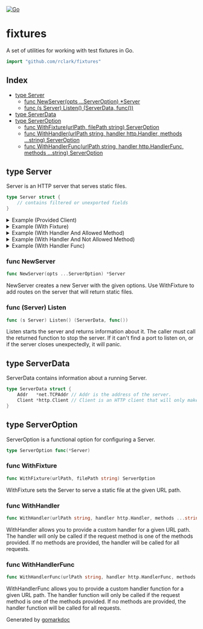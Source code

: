 [![Go](https://github.com/rclark/fixtures/actions/workflows/go.yml/badge.svg)](https://github.com/rclark/fixtures/actions/workflows/go.yml)

# fixtures

A set of utilities for working with test fixtures in Go.

```go
import "github.com/rclark/fixtures"
```

## Index

- [type Server](<#Server>)
  - [func NewServer\(opts ...ServerOption\) \*Server](<#NewServer>)
  - [func \(s Server\) Listen\(\) \(ServerData, func\(\)\)](<#Server.Listen>)
- [type ServerData](<#ServerData>)
- [type ServerOption](<#ServerOption>)
  - [func WithFixture\(urlPath, filePath string\) ServerOption](<#WithFixture>)
  - [func WithHandler\(urlPath string, handler http.Handler, methods ...string\) ServerOption](<#WithHandler>)
  - [func WithHandlerFunc\(urlPath string, handler http.HandlerFunc, methods ...string\) ServerOption](<#WithHandlerFunc>)


<a name="Server"></a>
## type Server

Server is an HTTP server that serves static files.

```go
type Server struct {
    // contains filtered or unexported fields
}
```

<details><summary>Example (Provided Client)</summary>
<p>



```go
package main

import (
	"fmt"
	"io"
	"log"
	"net/http"

	"github.com/rclark/fixtures"
)

func main() {
	// Create a server that serves a handler function.
	s := fixtures.NewServer(
		fixtures.WithHandlerFunc("/data", func(w http.ResponseWriter, r *http.Request) {
			if _, err := w.Write([]byte("Lorem ipsum dolor sit amet")); err != nil {
				log.Fatal("writing to response should not error: ", err)
			}
		}),
	)

	// Start the server and defer stopping it.
	info, stop := s.Listen()
	defer stop()

	// Make a request to the server. It doesn't matter what you pass as the host,
	// it will always be directed to the server.
	resp, err := info.Client.Get("https://just.made.this.up.com/data")
	if err != nil {
		log.Fatal("request should not error: ", err)
	}
	defer resp.Body.Close()

	found, err := io.ReadAll(resp.Body)
	if err != nil {
		log.Fatal("reading body should not error: ", err)
	}

	fmt.Println(string(found))
}
```

#### Output

```
Lorem ipsum dolor sit amet
```

</p>
</details>

<details><summary>Example (With Fixture)</summary>
<p>



```go
package main

import (
	"fmt"
	"io"
	"log"
	"net/http"
	"os"

	"github.com/rclark/fixtures"
)

func main() {
	// Generate a fixture file.
	expect := "Lorem ipsum dolor sit amet"
	file, err := os.CreateTemp("", "")
	if err != nil {
		log.Fatal("creating temp file should not error: ", err)
	}
	defer os.Remove(file.Name())
	defer file.Close()
	if _, err := file.WriteString(expect); err != nil {
		log.Fatal("writing to temp file should not error: ", err)
	}
	file.Close()

	// Create a server that serves the fixture file.
	s := fixtures.NewServer(
		fixtures.WithFixture("/data", file.Name()),
	)

	// Start the server and defer stopping it.
	info, stop := s.Listen()
	defer stop()

	// Make a request to the server.
	url := fmt.Sprintf("http://%s/data", info.Addr.String())
	resp, err := http.DefaultClient.Get(url)
	if err != nil {
		log.Fatal("request for fixture file should not error: ", err)
	}
	defer resp.Body.Close()

	found, err := io.ReadAll(resp.Body)
	if err != nil {
		log.Fatal("reading body should not error: ", err)
	}

	fmt.Println(string(found))
}
```

#### Output

```
Lorem ipsum dolor sit amet
```

</p>
</details>

<details><summary>Example (With Handler And Allowed Method)</summary>
<p>



```go
package main

import (
	"fmt"
	"io"
	"log"
	"net/http"

	"github.com/rclark/fixtures"
)

func main() {
	// Create a server that serves a handler function. Only GET requests are
	// allowed.
	handler := http.HandlerFunc(func(w http.ResponseWriter, r *http.Request) {
		if _, err := w.Write([]byte("Lorem ipsum dolor sit amet")); err != nil {
			log.Fatal("writing to response should not error: ", err)
		}
	})
	s := fixtures.NewServer(
		fixtures.WithHandler("/data", handler, "GET"),
	)

	// Start the server and defer stopping it.
	info, stop := s.Listen()
	defer stop()

	// Make a request to the server.
	url := fmt.Sprintf("http://%s/data", info.Addr.String())
	resp, err := http.DefaultClient.Get(url)
	if err != nil {
		log.Fatal("request for handler func should not error: ", err)
	}
	defer resp.Body.Close()

	found, err := io.ReadAll(resp.Body)
	if err != nil {
		log.Fatal("reading body should not error: ", err)
	}

	fmt.Println(string(found))
}
```

#### Output

```
Lorem ipsum dolor sit amet
```

</p>
</details>

<details><summary>Example (With Handler And Not Allowed Method)</summary>
<p>



```go
package main

import (
	"fmt"
	"log"
	"net/http"

	"github.com/rclark/fixtures"
)

func main() {
	// Create a server that serves a handler function. Only GET requests are
	// allowed.
	handler := http.HandlerFunc(func(w http.ResponseWriter, r *http.Request) {
		if _, err := w.Write([]byte("Lorem ipsum dolor sit amet")); err != nil {
			log.Fatal("writing to response should not error: ", err)
		}
	})
	s := fixtures.NewServer(
		fixtures.WithHandler("/data", handler, "GET"),
	)

	// Start the server and defer stopping it.
	info, stop := s.Listen()
	defer stop()

	// Make a request to the server.
	url := fmt.Sprintf("http://%s/data", info.Addr.String())
	resp, err := http.DefaultClient.Post(url, "text/plain", nil)
	if err != nil {
		log.Fatal("request for handler func should not error: ", err)
	}
	defer resp.Body.Close()

	fmt.Println(resp.StatusCode)
}
```

#### Output

```
404
```

</p>
</details>

<details><summary>Example (With Handler Func)</summary>
<p>



```go
package main

import (
	"fmt"
	"io"
	"log"
	"net/http"

	"github.com/rclark/fixtures"
)

func main() {
	// Create a server that serves a handler function.
	s := fixtures.NewServer(
		fixtures.WithHandlerFunc("/data", func(w http.ResponseWriter, r *http.Request) {
			if _, err := w.Write([]byte("Lorem ipsum dolor sit amet")); err != nil {
				log.Fatal("writing to response should not error: ", err)
			}
		}),
	)

	// Start the server and defer stopping it.
	info, stop := s.Listen()
	defer stop()

	// Make a request to the server.
	url := fmt.Sprintf("http://%s/data", info.Addr.String())
	resp, err := http.DefaultClient.Get(url)
	if err != nil {
		log.Fatal("request for handler func should not error: ", err)
	}
	defer resp.Body.Close()

	found, err := io.ReadAll(resp.Body)
	if err != nil {
		log.Fatal("reading body should not error: ", err)
	}

	fmt.Println(string(found))
}
```

#### Output

```
Lorem ipsum dolor sit amet
```

</p>
</details>

<a name="NewServer"></a>
### func NewServer

```go
func NewServer(opts ...ServerOption) *Server
```

NewServer creates a new Server with the given options. Use WithFixture to add routes on the server that will return static files.

<a name="Server.Listen"></a>
### func \(Server\) Listen

```go
func (s Server) Listen() (ServerData, func())
```

Listen starts the server and returns information about it. The caller must call the returned function to stop the server. If it can't find a port to listen on, or if the server closes unexpectedly, it will panic.

<a name="ServerData"></a>
## type ServerData

ServerData contains information about a running Server.

```go
type ServerData struct {
    Addr   *net.TCPAddr // Addr is the address of the server.
    Client *http.Client // Client is an HTTP client that will only make requests to the server.
}
```

<a name="ServerOption"></a>
## type ServerOption

ServerOption is a functional option for configuring a Server.

```go
type ServerOption func(*Server)
```

<a name="WithFixture"></a>
### func WithFixture

```go
func WithFixture(urlPath, filePath string) ServerOption
```

WithFixture sets the Server to serve a static file at the given URL path.

<a name="WithHandler"></a>
### func WithHandler

```go
func WithHandler(urlPath string, handler http.Handler, methods ...string) ServerOption
```

WithHandler allows you to provide a custom handler for a given URL path. The handler will only be called if the request method is one of the methods provided. If no methods are provided, the handler will be called for all requests.

<a name="WithHandlerFunc"></a>
### func WithHandlerFunc

```go
func WithHandlerFunc(urlPath string, handler http.HandlerFunc, methods ...string) ServerOption
```

WithHandlerFunc allows you to provide a custom handler function for a given URL path. The handler function will only be called if the request method is one of the methods provided. If no methods are provided, the handler function will be called for all requests.

Generated by [gomarkdoc](<https://github.com/princjef/gomarkdoc>)
